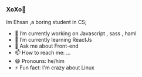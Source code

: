 ### XoXo👋


Im Ehsan ,a boring student in CS;

- 🔭 I’m currently working on Javascript , sass , haml
- 🌱 I’m currently learning ReactJs
- 💬 Ask me about Front-end
- 📫 How to reach me: ...
- 😄 Pronouns: he/him
- ⚡ Fun fact: I'm crazy about Linux

<!--
**EhsanGheychisaz/EhsanGheychisaz** is a ✨ _special_ ✨ repository because its `README.md` (this file) appears on your GitHub profile.

Here are some ideas to get you started:

- 🔭 I’m currently working on Javascript , sass , haml
- 🌱 I’m currently learning ReactJs
- 💬 Ask me about Front-end
- 📫 How to reach me: ...
- 😄 Pronouns: he/him
- ⚡ Fun fact: I'm crazy about Linux,Docker
-->
